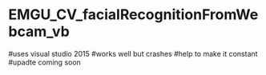 # EMGU_CV_facialRecognitionFromWebcam_vb
#uses visual studio 2015
#works well but crashes 
#help to make it constant
#upadte coming soon
